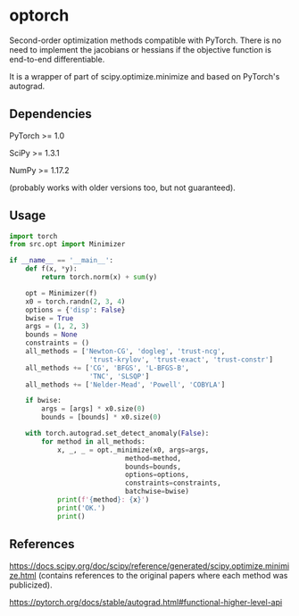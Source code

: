 # optorch
Second-order optimization methods compatible with PyTorch. There is no need to implement the jacobians or hessians if the objective function is end-to-end differentiable.

It is a wrapper of part of scipy.optimize.minimize and based on PyTorch's autograd.

## Dependencies
PyTorch >= 1.0

SciPy >= 1.3.1

NumPy >= 1.17.2

(probably works with older versions too, but not guaranteed).

## Usage
```python
import torch
from src.opt import Minimizer

if __name__ == '__main__':
    def f(x, *y):
        return torch.norm(x) + sum(y)

    opt = Minimizer(f)
    x0 = torch.randn(2, 3, 4)
    options = {'disp': False}
    bwise = True
    args = (1, 2, 3)
    bounds = None
    constraints = ()
    all_methods = ['Newton-CG', 'dogleg', 'trust-ncg',
                    'trust-krylov', 'trust-exact', 'trust-constr']
    all_methods += ['CG', 'BFGS', 'L-BFGS-B',
                    'TNC', 'SLSQP']
    all_methods += ['Nelder-Mead', 'Powell', 'COBYLA']

    if bwise:
        args = [args] * x0.size(0)
        bounds = [bounds] * x0.size(0)

    with torch.autograd.set_detect_anomaly(False):
        for method in all_methods:
            x, _, _ = opt._minimize(x0, args=args,
                             method=method,
                             bounds=bounds,
                             options=options,
                             constraints=constraints,
                             batchwise=bwise)
            print(f'{method}: {x}')
            print('OK.')
            print()
```

## References
https://docs.scipy.org/doc/scipy/reference/generated/scipy.optimize.minimize.html (contains references to the original papers where each method was publicized).

https://pytorch.org/docs/stable/autograd.html#functional-higher-level-api

